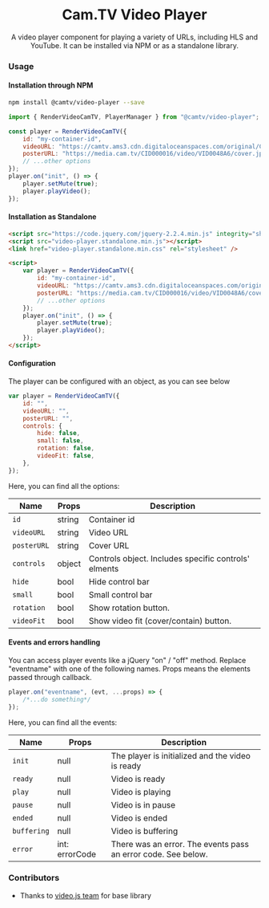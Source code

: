 <h1 align='center'>
  Cam.TV Video Player
</h1>

<p align='center'>
  A video player component for playing a variety of URLs, including HLS and YouTube. It can be installed via NPM or as a standalone library.
</p>

### Usage

#### Installation through NPM

```bash
npm install @camtv/video-player --save
```

```js
import { RenderVideoCamTV, PlayerManager } from "@camtv/video-player";

const player = RenderVideoCamTV({
	id: "my-container-id",
	videoURL: "https://camtv.ams3.cdn.digitaloceanspaces.com/original/CID000016/video/VID0048A6",
	posterURL: "https://media.cam.tv/CID000016/video/VID0048A6/cover.jpg?t=1561462730",
	// ...other options
});
player.on("init", () => {
	player.setMute(true);
	player.playVideo();
});
```

#### Installation as Standalone

```html
<script src="https://code.jquery.com/jquery-2.2.4.min.js" integrity="sha256-BbhdlvQf/xTY9gja0Dq3HiwQF8LaCRTXxZKRutelT44=" crossorigin="anonymous"></script>
<script src="video-player.standalone.min.js"></script>
<link href="video-player.standalone.min.css" rel="stylesheet" />

<script>
	var player = RenderVideoCamTV({
		id: "my-container-id",
		videoURL: "https://camtv.ams3.cdn.digitaloceanspaces.com/original/CID000016/video/VID0048A6",
		posterURL: "https://media.cam.tv/CID000016/video/VID0048A6/cover.jpg?t=1561462730",
		// ...other options
	});
	player.on("init", () => {
		player.setMute(true);
		player.playVideo();
	});
</script>
```

#### Configuration

The player can be configured with an object, as you can see below

```js
var player = RenderVideoCamTV({
	id: "",
	videoURL: "",
	posterURL: "",
	controls: {
		hide: false,
		small: false,
		rotation: false,
		videoFit: false,
	},
});
```

Here, you can find all the options:

| Name        | Props  | Description                                          |
| ----------- | ------ | ---------------------------------------------------- |
| `id`        | string | Container id                                         |
| `videoURL`  | string | Video URL                                            |
| `posterURL` | string | Cover URL                                            |
| `controls`  | object | Controls object. Includes specific controls' elments |
| `hide`      | bool   | Hide control bar                                     |
| `small`     | bool   | Small control bar                                    |
| `rotation`  | bool   | Show rotation button.                                |
| `videoFit`  | bool   | Show video fit (cover/contain) button.               |

#### Events and errors handling

You can access player events like a jQuery "on" / "off" method. Replace "eventname" with one of the following names. Props means the elements passed through callback.

```js
player.on("eventname", (evt, ...props) => {
	/*...do something*/
});
```

Here, you can find all the events:

| Name        | Props          | Description                                                   |
| ----------- | -------------- | ------------------------------------------------------------- |
| `init`      | null           | The player is initialized and the video is ready              |
| `ready`     | null           | Video is ready                                                |
| `play`      | null           | Video is playing                                              |
| `pause`     | null           | Video is in pause                                             |
| `ended`     | null           | Video is ended                                                |
| `buffering` | null           | Video is buffering                                            |
| `error`     | int: errorCode | There was an error. The events pass an error code. See below. |

### Contributors

-   Thanks to [video.js team](https://github.com/videojs/video.js) for base library
